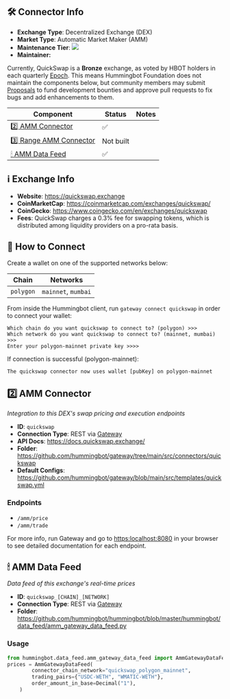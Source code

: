 ## 🛠 Connector Info

- **Exchange Type**: Decentralized Exchange (DEX)
- **Market Type**: Automatic Market Maker (AMM)
- **Maintenance Tier**: ![](https://img.shields.io/static/v1?label=Hummingbot&message=BRONZE&color=green)
- **Maintainer:** 

Currently, QuickSwap is a **Bronze** exchange, as voted by HBOT holders in each quarterly [Epoch](/governance/epochs). This means Hummingbot Foundation does not maintain the components below, but community members may submit [Proposals](/governance/proposals) to fund development bounties and approve pull requests to fix bugs and add enhancements to them.

| Component | Status | Notes | 
| --------- | ------ | ----- |
| [2️⃣ AMM Connector](#2-amm-connector) | ✅ |
| [3️⃣ Range AMM Connector](#3-range-amm-connector) | Not built |
| [🕯 AMM Data Feed](#amm-data-feed) | ✅ |

## ℹ️ Exchange Info

- **Website**: <https://quickswap.exchange>
- **CoinMarketCap**: <https://coinmarketcap.com/exchanges/quickswap/>
- **CoinGecko**: <https://www.coingecko.com/en/exchanges/quickswap>
- **Fees**: QuickSwap charges a 0.3% fee for swapping tokens, which is distributed among liquidity providers on a pro-rata basis.

## 🔑 How to Connect

Create a wallet on one of the supported networks below:

| Chain | Networks | 
| ----- | -------- |
| `polygon` | `mainnet`, `mumbai` 

From inside the Hummingbot client, run `gateway connect quickswap` in order to connect your wallet:
 
```
Which chain do you want quickswap to connect to? (polygon) >>> 
Which network do you want quickswap to connect to? (mainnet, mumbai) >>>
Enter your polygon-mainnet private key >>>>
```

If connection is successful (polygon-mainnet):
```
The quickswap connector now uses wallet [pubKey] on polygon-mainnet
```


## 2️⃣ AMM Connector
*Integration to this DEX's swap pricing and execution endpoints*

- **ID**: `quickswap`
- **Connection Type**: REST via [Gateway](/gateway)
- **API Docs**: <https://docs.quickswap.exchange/>
- **Folder**: <https://github.com/hummingbot/gateway/tree/main/src/connectors/quickswap>
- **Default Configs**: <https://github.com/hummingbot/gateway/blob/main/src/templates/quickswap.yml>

### Endpoints

- `/amm/price`
- `/amm/trade`


For more info, run Gateway and go to <https:localhost:8080> in your browser to see detailed documentation for each endpoint.

## 🕯 AMM Data Feed
*Data feed of this exchange's real-time prices*

- **ID**: `quickswap_[CHAIN]_[NETWORK]`
- **Connection Type**: REST via [Gateway](/gateway)
- **Folder**: <https://github.com/hummingbot/hummingbot/blob/master/hummingbot/data_feed/amm_gateway_data_feed.py>

### Usage

```python
from hummingbot.data_feed.amm_gateway_data_feed import AmmGatewayDataFeed
prices = AmmGatewayDataFeed(
        connector_chain_network="quickswap_polygon_mainnet",
        trading_pairs={"USDC-WETH", "WMATIC-WETH"},
        order_amount_in_base=Decimal("1"),
    )
```